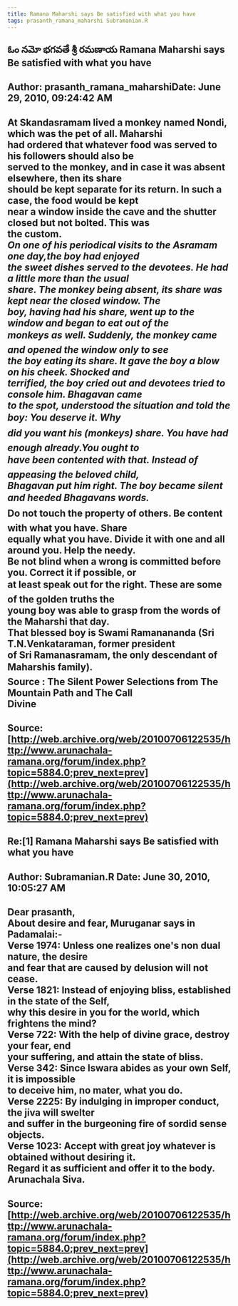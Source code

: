 ```yaml
--- 
title: Ramana Maharshi says Be satisfied with what you have   
tags: prasanth_ramana_maharshi Subramanian.R  
---  
```

## ఓం నమో భగవతే శ్రీ రమణాయ Ramana Maharshi says Be satisfied with what you have  
Author: prasanth_ramana_maharshiDate: June 29, 2010, 09:24:42 AM  
---  
At Skandasramam lived a monkey named Nondi, which was the pet of all. Maharshi  
had ordered that whatever food was served to his followers should also be  
served to the monkey, and in case it was absent elsewhere, then its share  
should be kept separate for its return. In such a case, the food would be kept  
near a window inside the cave and the shutter closed but not bolted. This was  
the custom.   
 _On one of his periodical visits to the Asramam one day,the boy had enjoyed  
the sweet dishes served to the devotees. He had a little more than the usual  
share. The monkey being absent, its share was kept near the closed window. The  
boy, having had his share, went up to the window and began to eat out of the  
monkeys as well. Suddenly, the monkey came and opened the window only to see  
the boy eating its share. It gave the boy a blow on his cheek. Shocked and  
terrified, the boy cried out and devotees tried to console him. Bhagavan came  
to the spot, understood the situation and told the boy: You deserve it. Why  
did you want his (monkeys) share. You have had enough already.You ought to  
have been contented with that. Instead of appeasing the beloved child,  
Bhagavan put him right. The boy became silent and heeded Bhagavans words._   
 **Do not touch the property of others. Be content with what you have. Share  
equally what you have. Divide it with one and all around you. Help the needy.  
Be not blind when a wrong is committed before you. Correct it if possible, or  
at least speak out for the right. These are some of the golden truths the  
young boy was able to grasp from the words of the Maharshi that day.**   
That blessed boy is Swami Ramanananda (Sri T.N.Venkataraman, former president  
of Sri Ramanasramam, the only descendant of Maharshis family).   
 **Source** : The Silent Power Selections from The Mountain Path and The Call  
Divine
 ---  
Source:[http://web.archive.org/web/20100706122535/http://www.arunachala-ramana.org/forum/index.php?topic=5884.0;prev_next=prev](http://web.archive.org/web/20100706122535/http://www.arunachala-ramana.org/forum/index.php?topic=5884.0;prev_next=prev)   
---  

## Re:[1] Ramana Maharshi says Be satisfied with what you have  
Author: Subramanian.R       Date: June 30, 2010, 10:05:27 AM  
---  
Dear prasanth,   
About desire and fear, Muruganar says in Padamalai:-   
Verse 1974: Unless one realizes one's non dual nature, the desire   
and fear that are caused by delusion will not cease.   
Verse 1821: Instead of enjoying bliss, established in the state of the Self,  
why this desire in you for the world, which frightens the mind?   
Verse 722: With the help of divine grace, destroy your fear, end   
your suffering, and attain the state of bliss.   
Verse 342: Since Iswara abides as your own Self, it is impossible   
to deceive him, no mater, what you do.   
Verse 2225: By indulging in improper conduct, the jiva will swelter   
and suffer in the burgeoning fire of sordid sense objects.   
Verse 1023: Accept with great joy whatever is obtained without desiring it.  
Regard it as sufficient and offer it to the body.   
Arunachala Siva.
 ---  
Source:[http://web.archive.org/web/20100706122535/http://www.arunachala-ramana.org/forum/index.php?topic=5884.0;prev_next=prev](http://web.archive.org/web/20100706122535/http://www.arunachala-ramana.org/forum/index.php?topic=5884.0;prev_next=prev)   
---  

